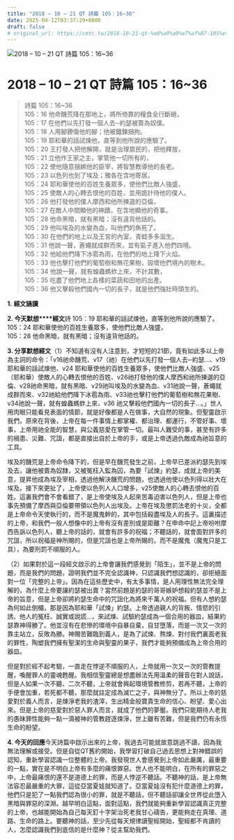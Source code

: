 ```yaml
---
title: "2018 – 10 – 21 QT 詩篇 105：16~36"
date: 2025-04-12T03:37:29+0800
draft: false
# original_url: https://cmtc.tw/2018-10-21-qt-%e8%a9%a9%e7%af%87-105%ef%bc%9a1636
---
```


![2018 – 10 – 21 QT 詩篇 105：16\~36](/images/qt.jpg   "2018 – 10 – 21 QT 詩篇 105：16\~36")

# 2018 – 10 – 21 QT 詩篇 105：16\~36

> 詩篇 105：16\~36  
> 105：16 他命饑荒降在那地上，將所倚靠的糧食全行斷絕，  
> 105：17 在他們以先打發一個人去─約瑟被賣為奴僕。  
> 105：18 人用腳鐐傷他的腳；他被鐵鍊捆拘。  
> 105：19 耶和華的話試煉他，直等到他所說的應驗了。  
> 105：20 王打發人把他解開，就是治理眾民的，把他釋放，  
> 105：21 立他作王家之主，掌管他一切所有的，  
> 105：22 使他隨意捆綁他的臣宰，將智慧教導他的長老。  
> 105：23 以色列也到了埃及；雅各在含地寄居。  
> 105：24 耶和華使他的百姓生養眾多，使他們比敵人強盛，  
> 105：25 使敵人的心轉去恨他的百姓，並用詭計待他的僕人。  
> 105：26 他打發他的僕人摩西和他所揀選的亞倫，  
> 105：27 在敵人中間顯他的神蹟，在含地顯他的奇事。  
> 105：28 他命黑暗，就有黑暗；沒有違背他話的。  
> 105：29 他叫埃及的水變為血，叫他們的魚死了。  
> 105：30 在他們的地上以及王宮的內室，青蛙多多滋生。  
> 105：31 他說一聲，蒼蠅就成群而來，並有虱子進入他們四境。  
> 105：32 他給他們降下冰雹為雨，在他們的地上降下火焰。  
> 105：33 他也擊打他們的葡萄樹和無花果樹，毀壞他們境內的樹木。  
> 105：34 他說一聲，就有蝗蟲螞蚱上來，不計其數，  
> 105：35 吃盡了他們地上各樣的菜蔬和田地的出產。  
> 105：36 他又擊殺他們國內一切的長子，就是他們強壯時頭生的。

**1.** **經文誦讀**

**2. 今天默想****經文**詩 105：19 耶和華的話試煉他，直等到他所說的應驗了。  
105：24 耶和華使他的百姓生養眾多，使他們比敵人強盛，  
105：28 他命黑暗，就有黑暗；沒有違背他話的。

**3. 分享默想經文**（1）不知道有沒有人注意到，才短短的21節，竟有如此多以上帝為主詞的命令：「v16祂命饑荒、v17（祂）在他們以先打發一個人去─約瑟…、v19耶和華的話試煉他、v24 耶和華使他的百姓生養眾多，使他們比敵人強盛、v25（耶和華）使敵人的心轉去恨他的百姓、v26祂打發他的僕人摩西和祂所揀選的亞倫、v28祂命黑暗，就有黑暗、v29祂叫埃及的水變為血、v31祂說一聲，蒼蠅就成群而來、v32祂給他們降下冰雹為雨、v33祂也擊打他們的葡萄樹和無花果樹、v34祂說一聲，就有蝗蟲螞蚱上來、v36 祂又擊殺他們國內一切的長子…。」世人用肉眼只能看見表面的情節，就是好像都是人在做事，大自然的現象。但聖靈啟示我們，原來在背後，上帝在每一件事情上都掌權、都治理、都運行，不管好事、壞事，上帝用祂全能的智慧，與公義慈愛在掌管一切。最叫人難受的事，甚至有許多的禍患、災難、咒詛，都是直接出自於上帝的手，或是上帝透過仇敵成為祂旨意的工具。

埃及的饑荒是上帝命令降下的，但是早在饑荒發生之前，上帝早已差派約瑟先到埃及去，讓他被賣為奴隸，又被冤枉入監為囚，為要「試煉」約瑟，成就上帝的美意，提昇他成為埃及宰相，透過他解決饑荒的問題，也透過他使以色列得以壯大在埃及。接下來更扯了，上帝使以色列人人口增多，v25使敵人的心轉去恨他的百姓。這裏我們會不會看錯了，是上帝使埃及人起來苦毒迫害以色列人，但是上帝也事先預備了摩西與亞倫要帶領以色列人出埃及。上帝在埃及懲罰法老的十災，全都是上帝命令天使執行的，而不是魔鬼幹的，其中包括殺盡埃及人的長子。這裏描述的上帝，和我們一般人想像中的上帝有沒有差別或是距離？在申命中記上帝吩咐摩西告訴以色列人，聽上帝的話的，就會有許多的祝福；不聽話的，就會面對許多的咒詛，所以祝福是神所賜的，但是咒詛也是上帝所賜的，而不是魔鬼（魔鬼只是工具），為要刑罰不順服的人。

（2）如果對於這一段經文啟示的上帝會讓我們感覺到「陌生」，並不是上帝的問題，而是我們的問題，證明我們並不完全認識神，只認識我們想認識的，卻拒絕面對一位「完整的上帝」。因為在這些歷史中，有太多事情，是人用理性無法完全理解的，為什麼上帝要讓約瑟被出賣？當然前題是約瑟的哥哥嫉妒想殺約瑟並不是上帝的旨意，但是上帝卻將約瑟生命中的咒詛化為將來千萬人的祝福。但有人想約瑟為何如此倒楣，那是因為耶和華「試煉」約瑟。上帝透過親人的背叛、情慾的引誘、他人的冤枉、誠實或說謊…，來試煉、試驗約瑟成為一個合用的器皿，結果約瑟靠神得勝了。他並沒有在悲慘的環境中自暴自棄，自甘墮落，而是一次又一次的靠主站立，反敗為勝。神賜苦難臨到義人，是為了試煉、熬煉、對付我們裏面老我的罪性，陶塑我們擁有聖潔的生命與聖靈的果子，我們才能夠預備成為上帝合用的器皿。

但是對於經不起考驗，一直走在悖逆不順服的人，上帝就用一次又一次的管教提醒，喚醒罪人的靈魂甦醒。我相信聖靈總是想盡辦法先用溫柔的聲音在對人說話，但是人如果一次不聽、二次不聽，上帝就會興起環境管教修剪，若再不聽，上帝的手便會加重，若死都不聽，那麼就註定成為滅亡之子，與神無分了。所以上帝的慈愛對於義人而言，是煉淨老我的渣滓，生出精金般寶貴生命的信心、盼望、愛心出來。但是上帝的慈愛對於惡人罪人而言，就成了他們的夢靨。我們只能期待人老我的愚昧罪性能夠一點一滴被神的管教趕逐煉淨，世上雖有苦難，但是我們仍有永恆生命的盼望。

**4. 今天的回應**今天詩篇中啟示出來的上帝，我過去可能就故意跳過不讀，因為我無法理解或接受。但是自從QT舊約開始，我學習打破自己過去思想上對神錯誤的認知，重新學習認識一位整體的上帝。我發現世人會感覺到上帝如此嚴厲，最重要的一點，實在是不明白上帝有多麼的痛恨罪惡。世人也不能明白，在所有的罪惡之中，上帝最痛恨的還不是道德上的罪，而是人悖逆不聽話。不聽神的話，是上帝無法容忍最嚴重的大罪，這從亞當夏娃就知道了。亞當夏娃沒有犯什麼道德上的罪，他們只是犯了一點我們認為很小的罪，就是不聽話，但不聽話卻讓全世界從此墮入黑暗與罪惡的深淵。越早明白這點，面對這點，我們就能夠重新學習認識真正完整的上帝，也越能開始為自己每天釘十字架治死老我甘心禱告，更能夠走在真理、道路、生命的路上。要聽神的話，至少先從每天規律讀聖經開始，聖經都不肯讀的人，怎麼認識我們到底信的是什麼神？從主幫助我們。